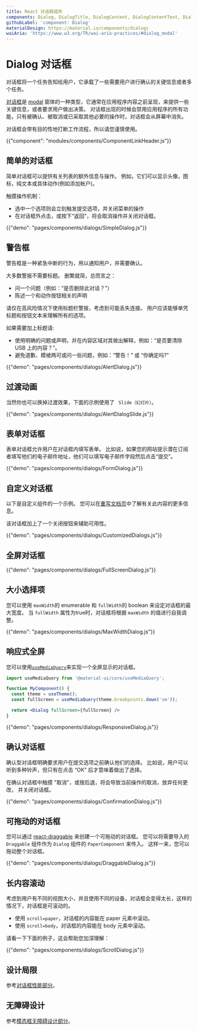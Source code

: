 ```yaml
---
title: React 对话框组件
components: Dialog, DialogTitle, DialogContent, DialogContentText, DialogActions, Slide
githubLabel: 'component: Dialog'
materialDesign: https://material.io/components/dialogs
waiAria: 'https://www.w3.org/TR/wai-aria-practices/#dialog_modal'
---
```


# Dialog 对话框

<p class="description">对话框将一个任务告知给用户，它承载了一些需要用户进行确认的关键信息或者多个任务。</p>

[对话框](https://material.io/design/components/dialogs.html)是 [modal](/components/modal/) 窗体的一种类型，它通常在应用程序内容之前呈现，来提供一些关键信息，或者要求用户做出决策。 对话框出现的时候会禁用应用程序的所有功能，只有被确认、被取消或已采取其他必要的操作时，对话框会从屏幕中消失。

对话框会带有目的性地打断工作流程，所以请您谨慎使用。

{{"component": "modules/components/ComponentLinkHeader.js"}}

## 简单的对话框

简单对话框可以提供有关列表的额外信息与操作。 例如，它们可以显示头像，图标，纯文本或具体动作(例如添加帐户)。

触摸操作机制：

- 选中一个选项则会立刻触发提交选项，并关闭菜单的操作
- 在对话框外点击，或按下“返回”，将会取消操作并关闭对话框。

{{"demo": "pages/components/dialogs/SimpleDialog.js"}}

## 警告框

警告框是一种紧急中断的行为，用以通知用户，并需要确认。

大多数警报不需要标题。 删繁就简，总而言之：

- 问一个问题（例如：“是否删除此对话？”）
- 陈述一个和动作按钮相关的声明

请仅在高风险情况下使用标题栏警报，考虑到可能丢失连接。 用户应该能够单凭标题和按钮文本来理解所有的选项。

如果需要加上标题请:

- 使用明确的问题或声明，并在内容区域对其做出解释，例如：“是否要清除 USB 上的内容？”。
- 避免道歉、模棱两可或问一些问题，例如：“警告！” 或 “你确定吗?”

{{"demo": "pages/components/dialogs/AlertDialog.js"}}

## 过渡动画

当然你也可以换掉过渡效果，下面的示例使用了 ` Slide（幻灯片）`。

{{"demo": "pages/components/dialogs/AlertDialogSlide.js"}}

## 表单对话框

表单对话框允许用户在对话框内填写表单。 比如说，如果您的网站提示潜在订阅者填写他们的电子邮件地址，他们可以填写电子邮件字段然后点击“提交”。

{{"demo": "pages/components/dialogs/FormDialog.js"}}

## 自定义对话框

以下是自定义组件的一个示例。 您可以在[重写文档页](/customization/components/)中了解有关此内容的更多信息。

该对话框加上了一个关闭按钮来辅助可用性。

{{"demo": "pages/components/dialogs/CustomizedDialogs.js"}}

## 全屏对话框

{{"demo": "pages/components/dialogs/FullScreenDialog.js"}}

## 大小选择项

您可以使用 `maxWidth`的 enumerable 和 `fullWidth`的 boolean 来设定对话框的最大宽度。 当 `fullWidth` 属性为true时，对话框将根据 `maxWidth` 的值进行自我调整。

{{"demo": "pages/components/dialogs/MaxWidthDialog.js"}}

## 响应式全屏

您可以使用[`useMediaQuery`](/components/use-media-query/#usemediaquery)来实现一个全屏显示的对话框。

```jsx
import useMediaQuery from '@material-ui/core/useMediaQuery';

function MyComponent() {
  const theme = useTheme();
  const fullScreen = useMediaQuery(theme.breakpoints.down('sm'));

  return <Dialog fullScreen={fullScreen} />
}
```

{{"demo": "pages/components/dialogs/ResponsiveDialog.js"}}

## 确认对话框

确认型对话框明确要求用户在提交选项之前确认他们的选择。 比如说，用户可以听到多种铃声，但只有在点击 “OK” 后才意味着做出了选择。

在确认对话框中触摸 "取消"，或按后退，将会导致当前操作的取消，放弃任何更改， 并关闭对话框。

{{"demo": "pages/components/dialogs/ConfirmationDialog.js"}}

## 可拖动的对话框

您可以通过 [react-draggable](https://github.com/mzabriskie/react-draggable) 来创建一个可拖动的对话框。 您可以将需要导入的 `Draggable` 组件作为 `Dialog` 组件的 `PaperComponent` 来传入。 这样一来，您可以拖动整个对话框。

{{"demo": "pages/components/dialogs/DraggableDialog.js"}}

## 长内容滚动

考虑到用户有不同的视图大小，并且使用不同的设备，对话框会变得太长，这样的情况下，对话框是可滚动的。

- 使用 `scroll=paper`，对话框的内容能在 paper 元素中滚动。
- 使用 `scroll=body`，对话框的内容能在 body 元素中滚动。

请看一下下面的例子，这会帮助您加深理解：

{{"demo": "pages/components/dialogs/ScrollDialog.js"}}

## 设计局限

参考[对话框性能部分](/components/modal/#limitations)。

## 无障碍设计

参考[模态框无障碍设计部分](/components/modal/#accessibility)。
